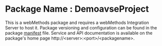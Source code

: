 # Package Name : DemoavseProject
This is a webMethods package and requires a webMethods Integration Server to host it. Package versioning and configuration can be found in the package [manifest](./DemoavseProject/manifest.v3) file. Service and API documentation is available on the package's home page http://&lt;server&gt;:&lt;port&gt;/&lt;packagename>.